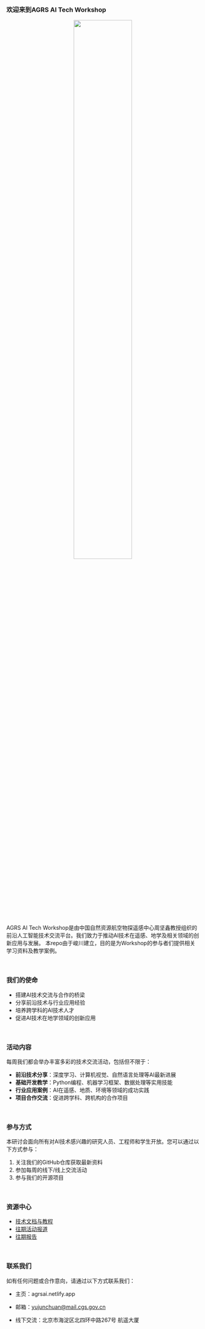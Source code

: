 ### 欢迎来到AGRS AI Tech Workshop 

<div align="center">
  <figure>
    <img src="https://dunazo.oss-cn-beijing.aliyuncs.com/blog/aitech-02.png" width="60%">
    <figcaption>
    </figcaption>
  </figure>
</div>


  AGRS AI Tech Workshop是由中国自然资源航空物探遥感中心周坚鑫教授组织的前沿人工智能技术交流平台。我们致力于推动AI技术在遥感、地学及相关领域的创新应用与发展。
本repo由于峻川建立，目的是为Workshop的参与者们提供相关学习资料及教学案例。

<br/>

### 我们的使命

- 搭建AI技术交流与合作的桥梁
- 分享前沿技术与行业应用经验
- 培养跨学科的AI技术人才
- 促进AI技术在地学领域的创新应用


<br/>


### 活动内容

每周我们都会举办丰富多彩的技术交流活动，包括但不限于：

- **前沿技术分享**：深度学习、计算机视觉、自然语言处理等AI最新进展
- **基础开发教学**：Python编程、机器学习框架、数据处理等实用技能
- **行业应用案例**：AI在遥感、地质、环境等领域的成功实践
- **项目合作交流**：促进跨学科、跨机构的合作项目


<br/>


### 参与方式

本研讨会面向所有对AI技术感兴趣的研究人员、工程师和学生开放。您可以通过以下方式参与：

1. 关注我们的GitHub仓库获取最新资料
2. 参加每周的线下/线上交流活动
4. 参与我们的开源项目


<br/>



### 资源中心

- [技术文档与教程](https://github.com/JunchuanYu/AGRS-AI-Tech-Workshop)
- [往期活动报道](https://agrsai.netlify.app/news/)
- [往期报告](https://agrsai.netlify.app/reports/)

<br/>

### 联系我们

如有任何问题或合作意向，请通过以下方式联系我们：

- 主页：agrsai.netlify.app 
  
- 邮箱：yujunchuan@mail.cgs.gov.cn 

- 线下交流：北京市海淀区北四环中路267号 航遥大厦


<br/>

